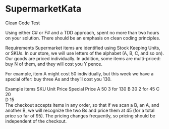 # SupermarketKata
Clean Code Test

Using either C# or F# and a TDD approach, spent no more than two hours on your solution. There should be an emphasis on clean coding principles.

Requirements
Supermarket items are identified using Stock Keeping Units, or SKUs. In our store, we will use letters of the alphabet (A, B, C, and so on). Our goods are priced individually. In addition, some items are multi-priced: buy N of them, and they will cost you Y pence.

For example, item A might cost 50 individually, but this week we have a special offer: buy three As and they’ll cost you 130.

Example items
SKU	Unit Price	Special Price
A	  50	        3 for 130
B	  30	        2 for 45
C	  20	
D	  15	
The checkout accepts items in any order, so that if we scan a B, an A, and another B, we will recognize the two Bs and price them at 45 (for a total price so far of 95). The pricing changes frequently, so pricing should be independent of the checkout.
